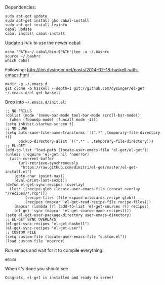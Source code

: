 Dependencies:

    sudo apt-get update
    sudo apt-get install ghc cabal-install
    sudo apt-get install texinfo
    cabal update
    cabal install cabal-install

Update ```$PATH``` to use the newer cabal:

    echo 'PATH=~/.cabal/bin:$PATH'|tee -a ~/.bashrc
    source ~/.bashrc
    which cabal


Following: http://tim.dysinger.net/posts/2014-02-18-haskell-with-emacs.html

    mkdir -p ~/.emacs.d
    git clone -b haskell --depth=1 git://github.com/dysinger/el-get ~/.emacs.d/el-get-haskell

Drop into ```~/.emacs.d/init.el```:

    ;; NO FRILLS
    (dolist (mode '(menu-bar-mode tool-bar-mode scroll-bar-mode))
      (when (fboundp mode) (funcall mode -1)))
    (setq inhibit-startup-screen t)
    ;; NO JUNK
    (setq auto-save-file-name-transforms `((".*" ,temporary-file-directory t))
          backup-directory-alist `((".*" . ,temporary-file-directory)))
    ;; EL-GET
    (add-to-list 'load-path (locate-user-emacs-file "el-get/el-get"))
    (unless (require 'el-get nil 'noerror)
      (with-current-buffer
          (url-retrieve-synchronously
           "https://raw.github.com/dimitri/el-get/master/el-get-install.el")
        (goto-char (point-max))
        (eval-print-last-sexp)))
    (defun el-get-sync-recipes (overlay)
      (let* ((recipe-glob (locate-user-emacs-file (concat overlay "/recipes/*.rcp")))
             (recipe-files (file-expand-wildcards recipe-glob))
             (recipes (mapcar 'el-get-read-recipe-file recipe-files)))
        (mapcar (lambda (r) (add-to-list 'el-get-sources r)) recipes)
        (el-get 'sync (mapcar 'el-get-source-name recipes))))
    (setq el-get-user-package-directory user-emacs-directory)
    ;; EL-GET SYNC OVERLAYS
    (el-get-sync-recipes "el-get-haskell")
    (el-get-sync-recipes "el-get-user")
    ;; CUSTOM FILE
    (setq custom-file (locate-user-emacs-file "custom.el"))
    (load custom-file 'noerror)

Run emacs and wait for it to compile everything:

    emacs

When it's done you should see

    Congrats, el-get is installed and ready to serve!



